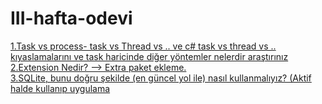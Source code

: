 # III-hafta-odevi


[1.Task vs process- task vs Thread vs .. ve c# task vs thread vs .. kıyaslamalarını ve task haricinde diğer yöntemler nelerdir araştırınız](https://github.com/Kodluyoruz51BootcampMVCCore/iii-hafta-odevi-kubrakarayel/blob/master/Hafta_3/Odev1.md)
<br/>
[2.Extension Nedir? --> Extra paket ekleme.](https://github.com/Kodluyoruz51BootcampMVCCore/iii-hafta-odevi-kubrakarayel/blob/master/Hafta_3/Odev2.md)
<br/>
[3.SQLite, bunu doğru şekilde (en güncel yol ile) nasıl kullanmalıyız? (Aktif halde kullanıp uygulama]()


